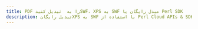 ---title: PDF را به  تبدیل کنیدSWF، XPS به SWF مبدل رایگان یا Perl SDKdescription: تبدیل رایگانXPS به SWF با استفاده از Perl Cloud APIs & SDK همچنین اسناد PDF را در Cloud ایجاد، ویرایش و رندر کنید.---